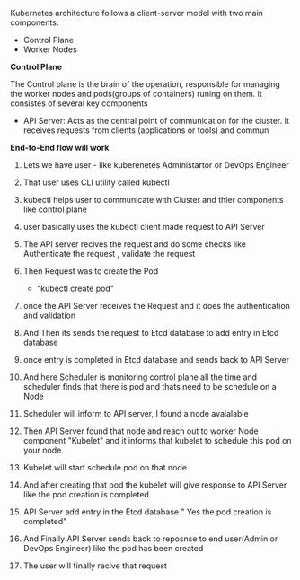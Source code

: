 Kubernetes architecture follows a client-server model with two main components:
- Control Plane
- Worker Nodes

**Control Plane**

The Control plane is the brain of the operation, responsible for managing the worker nodes and pods(groups of containers) runing on them. it consistes of several key components 

- API Server: Acts as the central point of communication for the cluster. It receives requests from clients (applications or tools) and commun




**End-to-End flow will work**

1. Lets we have user - like kuberenetes Administartor or DevOps Engineer
2. That user uses CLI utility called kubectl
3.  kubectl helps user to communicate with Cluster and thier components like control plane
4. user basically uses the kubectl client made request to API Server 
5. The API server recives the request and do some checks like Authenticate the request , validate the request
6. Then Request was to create the Pod
    -   "kubectl create pod"

7. once the API Server receives the Request and it does the authentication and validation 
8. And Then its sends the request to Etcd database to add entry in Etcd database
9. once entry is completed in Etcd database and sends back to API Server
10. And here Scheduler is monitoring control plane all the time and scheduler finds that there is pod and thats need to be schedule on a Node
11. Scheduler will inform to API server, I found a node avaialable
12. Then API Server found that node and reach out to worker Node component "Kubelet" and it informs that kubelet to schedule this pod on your node
13. Kubelet will start schedule pod on that node
14. And after creating that pod the kubelet will give response to API Server like the pod creation is completed
15. API Server add entry in the Etcd database " Yes the pod creation is completed"
16. And Finally API Server sends back to reposnse to end user(Admin or DevOps Engineer) like the pod has been created
17. The user will finally recive that request